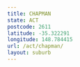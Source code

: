 ```yaml
---
title: CHAPMAN
state: ACT
postcode: 2611
latitude: -35.322291
longitude: 148.784415
url: /act/chapman/
layout: suburb
---
```

